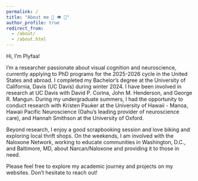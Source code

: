 ```yaml
---
permalink: /
title: "About me 🧠 👁️ 🐝"
author_profile: true
redirect_from: 
  - /about/
  - /about.html
---
```


Hi, I’m Plyfaa! 

I’m a researcher passionate about visual cognition and neuroscience, currently applying to PhD programs for the 2025-2026 cycle in the United States and abroad. I completed my Bachelor’s degree at the University of California, Davis (UC Davis) during winter 2024. I have been involved in research at UC Davis with David P. Corina, John M. Henderson, and George R. Mangun. During my undergraduate summers, I had the opportunity to conduct research with Kristen Pauker at the University of Hawaii - Manoa, Hawaii Pacific Neuroscience (Oahu’s leading provider of neuroscience care), and Hannah Smithson at the University of Oxford.

Beyond research, I enjoy a good scrapbooking session and love biking and exploring local thrift shops. On the weekends, I am involved with the Naloxone Network, working to educate communities in Washington, D.C., and Baltimore, MD, about Narcan/Naloxone and providing it to those in need.

Please feel free to explore my academic journey and projects on my websites. Don’t hesitate to reach out! 



























